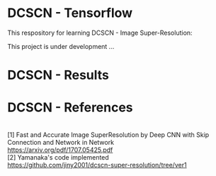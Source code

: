 # DCSCN - Tensorflow

This respository for learning DCSCN - Image Super-Resolution:

This project is under development ...

# DCSCN - Results

# DCSCN - References

<br /> [1] Fast and Accurate Image SuperResolution by Deep CNN with Skip Connection and Network in Network
<br /> https://arxiv.org/pdf/1707.05425.pdf
<br /> [2] Yamanaka's code implemented
<br /> https://github.com/jiny2001/dcscn-super-resolution/tree/ver1
